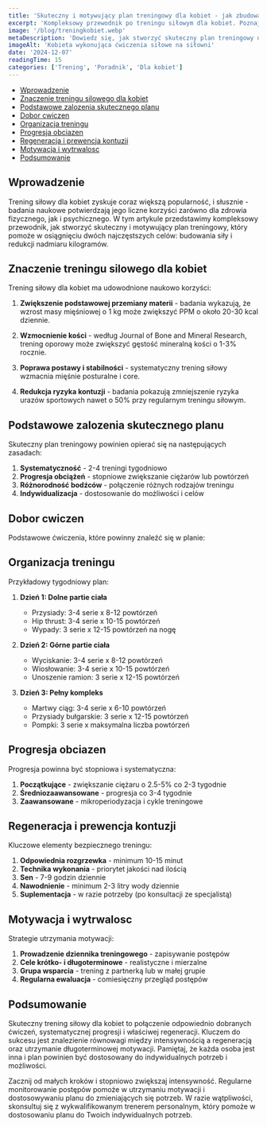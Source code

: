 ```yaml
---
title: 'Skuteczny i motywujący plan treningowy dla kobiet - jak zbudować siłę i utracić nadmiar kilogramów'
excerpt: 'Kompleksowy przewodnik po treningu siłowym dla kobiet. Poznaj skuteczne metody budowania siły, spalania tkanki tłuszczowej oraz praktyczne wskazówki dotyczące motywacji i planowania treningów.'
image: '/blog/treningkobiet.webp'
metaDescription: 'Dowiedz się, jak stworzyć skuteczny plan treningowy dla kobiet. Poznaj najlepsze ćwiczenia na redukcję i budowanie siły oraz sprawdzone metody motywacji.'
imageAlt: 'Kobieta wykonująca ćwiczenia siłowe na siłowni'
date: '2024-12-07'
readingTime: 15
categories: ['Trening', 'Poradnik', 'Dla kobiet']
---
```


- [Wprowadzenie](#wprowadzenie)
- [Znaczenie treningu silowego dla kobiet](#znaczenie-treningu-silowego-dla-kobiet)
- [Podstawowe zalozenia skutecznego planu](#podstawowe-zalozenia-skutecznego-planu)
- [Dobor cwiczen](#dobor-cwiczen)
- [Organizacja treningu](#organizacja-treningu)
- [Progresja obciazen](#progresja-obciazen)
- [Regeneracja i prewencja kontuzji](#regeneracja-i-prewencja-kontuzji)
- [Motywacja i wytrwalosc](#motywacja-i-wytrwalosc)
- [Podsumowanie](#podsumowanie)

## Wprowadzenie

Trening siłowy dla kobiet zyskuje coraz większą popularność, i słusznie - badania naukowe potwierdzają jego liczne korzyści zarówno dla zdrowia fizycznego, jak i psychicznego. W tym artykule przedstawimy kompleksowy przewodnik, jak stworzyć skuteczny i motywujący plan treningowy, który pomoże w osiągnięciu dwóch najczęstszych celów: budowania siły i redukcji nadmiaru kilogramów.

## Znaczenie treningu silowego dla kobiet

Trening siłowy dla kobiet ma udowodnione naukowo korzyści:

1. **Zwiększenie podstawowej przemiany materii** - badania wykazują, że wzrost masy mięśniowej o 1 kg może zwiększyć PPM o około 20-30 kcal dziennie.

2. **Wzmocnienie kości** - według Journal of Bone and Mineral Research, trening oporowy może zwiększyć gęstość mineralną kości o 1-3% rocznie.

3. **Poprawa postawy i stabilności** - systematyczny trening siłowy wzmacnia mięśnie posturalne i core.

4. **Redukcja ryzyka kontuzji** - badania pokazują zmniejszenie ryzyka urazów sportowych nawet o 50% przy regularnym treningu siłowym.

## Podstawowe zalozenia skutecznego planu

Skuteczny plan treningowy powinien opierać się na następujących zasadach:

1. **Systematyczność** - 2-4 treningi tygodniowo
2. **Progresja obciążeń** - stopniowe zwiększanie ciężarów lub powtórzeń
3. **Różnorodność bodźców** - połączenie różnych rodzajów treningu
4. **Indywidualizacja** - dostosowanie do możliwości i celów

## Dobor cwiczen

Podstawowe ćwiczenia, które powinny znaleźć się w planie:


## Organizacja treningu

Przykładowy tygodniowy plan:

1. **Dzień 1: Dolne partie ciała**
   - Przysiady: 3-4 serie x 8-12 powtórzeń
   - Hip thrust: 3-4 serie x 10-15 powtórzeń
   - Wypady: 3 serie x 12-15 powtórzeń na nogę

2. **Dzień 2: Górne partie ciała**
   - Wyciskanie: 3-4 serie x 8-12 powtórzeń
   - Wiosłowanie: 3-4 serie x 10-15 powtórzeń
   - Unoszenie ramion: 3 serie x 12-15 powtórzeń

3. **Dzień 3: Pełny kompleks**
   - Martwy ciąg: 3-4 serie x 6-10 powtórzeń
   - Przysiady bułgarskie: 3 serie x 12-15 powtórzeń
   - Pompki: 3 serie x maksymalna liczba powtórzeń

## Progresja obciazen

Progresja powinna być stopniowa i systematyczna:

1. **Początkujące** - zwiększanie ciężaru o 2.5-5% co 2-3 tygodnie
2. **Średniozaawansowane** - progresja co 3-4 tygodnie
3. **Zaawansowane** - mikroperiodyzacja i cykle treningowe

## Regeneracja i prewencja kontuzji

Kluczowe elementy bezpiecznego treningu:

1. **Odpowiednia rozgrzewka** - minimum 10-15 minut
2. **Technika wykonania** - priorytet jakości nad ilością
3. **Sen** - 7-9 godzin dziennie
4. **Nawodnienie** - minimum 2-3 litry wody dziennie
5. **Suplementacja** - w razie potrzeby (po konsultacji ze specjalistą)

## Motywacja i wytrwalosc

Strategie utrzymania motywacji:

1. **Prowadzenie dziennika treningowego** - zapisywanie postępów
2. **Cele krótko- i długoterminowe** - realistyczne i mierzalne
3. **Grupa wsparcia** - trening z partnerką lub w małej grupie
4. **Regularna ewaluacja** - comiesięczny przegląd postępów

## Podsumowanie

Skuteczny trening siłowy dla kobiet to połączenie odpowiednio dobranych ćwiczeń, systematycznej progresji i właściwej regeneracji. Kluczem do sukcesu jest znalezienie równowagi między intensywnością a regeneracją oraz utrzymanie długoterminowej motywacji. Pamiętaj, że każda osoba jest inna i plan powinien być dostosowany do indywidualnych potrzeb i możliwości.

Zacznij od małych kroków i stopniowo zwiększaj intensywność. Regularne monitorowanie postępów pomoże w utrzymaniu motywacji i dostosowywaniu planu do zmieniających się potrzeb. W razie wątpliwości, skonsultuj się z wykwalifikowanym trenerem personalnym, który pomoże w dostosowaniu planu do Twoich indywidualnych potrzeb.